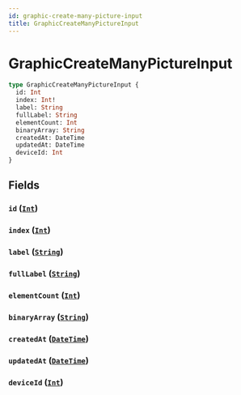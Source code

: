 ```yaml
---
id: graphic-create-many-picture-input
title: GraphicCreateManyPictureInput
---
```


 # GraphicCreateManyPictureInput





```graphql
type GraphicCreateManyPictureInput {
  id: Int
  index: Int!
  label: String
  fullLabel: String
  elementCount: Int
  binaryArray: String
  createdAt: DateTime
  updatedAt: DateTime
  deviceId: Int
}
```


## Fields

### `id` ([`Int`](/scalars/int))




### `index` ([`Int`](/scalars/int))




### `label` ([`String`](/scalars/string))




### `fullLabel` ([`String`](/scalars/string))




### `elementCount` ([`Int`](/scalars/int))




### `binaryArray` ([`String`](/scalars/string))




### `createdAt` ([`DateTime`](/scalars/date-time))




### `updatedAt` ([`DateTime`](/scalars/date-time))




### `deviceId` ([`Int`](/scalars/int))






